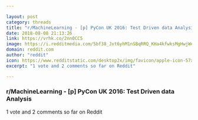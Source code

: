 ```yaml
---

layout: post
category: threads
title: "r/MachineLearning - [p] PyCon UK 2016: Test Driven data Analysis"
date: 2018-08-08 21:13:26
link: https://vrhk.co/2nn0CC5
image: https://i.redditmedia.com/5bf38_Jxt6yhM1nSBqRRQ_KHa4kfwksMgHwjWei9COU.jpg?s=8b285ece57fd95db2543060db2a1d19b
domain: reddit.com
author: "reddit"
icon: https://www.redditstatic.com/desktop2x/img/favicon/apple-icon-57x57.png
excerpt: "1 vote and 2 comments so far on Reddit"

---
```


### r/MachineLearning - [p] PyCon UK 2016: Test Driven data Analysis

1 vote and 2 comments so far on Reddit